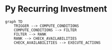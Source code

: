 # Py Recurring Investment

```mermaid
graph TD
    TRIGGER --> COMPUTE_CONDITIONS
    COMPUTE_CONDITIONS --> FILTER
    FILTER --> RANK
    RANK --> CHECK_AVAILABILITIES
    CHECK_AVAILABILITIES --> EXECUTE_ACTIONS
```